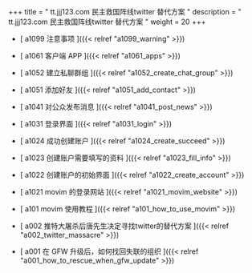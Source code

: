 +++
title = "   tt.jjj123.com 民主救国阵线twitter 替代方案 "
description = "   tt.jjj123.com 民主救国阵线twitter 替代方案   "
weight = 20
+++



* [  a1099 注意事项  ]({{< relref "a1099_warning" >}})


* [  a1061 客户端 APP  ]({{< relref "a1061_apps" >}})


* [  a1052 建立私聊群组  ]({{< relref "a1052_create_chat_group" >}})


* [  a1051 添加好友  ]({{< relref "a1051_add_contact" >}})


* [  a1041 对公众发布消息  ]({{< relref "a1041_post_news" >}})


* [  a1031 登录界面  ]({{< relref "a1031_login" >}})


* [  a1024 成功创建账户  ]({{< relref "a1024_create_succeed" >}})


* [  a1023 创建账户需要填写的资料   ]({{< relref "a1023_fill_info" >}})


* [  a1022 创建账户的初始界面  ]({{< relref "a1022_create_account" >}})


* [  a1021 movim 的登录网站  ]({{< relref "a1021_movim_website" >}})


* [  a101 movim 使用教程  ]({{< relref "a101_how_to_use_movim" >}})


* [  a002 推特大屠杀后唐先生决定寻找twitter的替代方案  ]({{< relref "a002_twitter_massacre" >}})


* [  a001 在 GFW 升级后，如何找回失联的组织  ]({{< relref "a001_how_to_rescue_when_gfw_update" >}})

